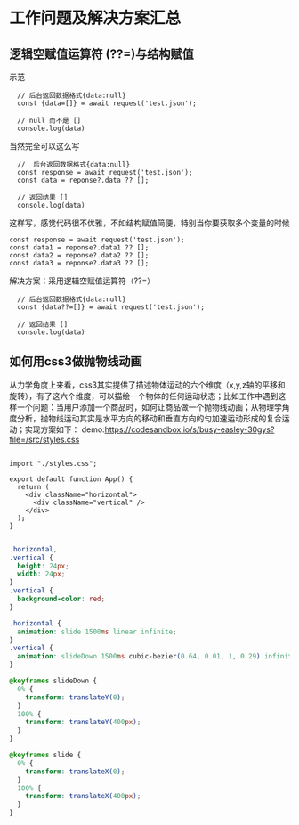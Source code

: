 # 工作问题及解决方案汇总
## 逻辑空赋值运算符 (??=)与结构赋值

示范
```tsx
  // 后台返回数据格式{data:null}  
  const {data=[]} = await request('test.json');
  
  // null 而不是 []
  console.log(data)
```

当然完全可以这么写
```tsx
  //  后台返回数据格式{data:null}  
  const response = await request('test.json');
  const data = reponse?.data ?? [];
  
  // 返回结果 []
  console.log(data)
```

这样写，感觉代码很不优雅，不如结构赋值简便，特别当你要获取多个变量的时候
```tsx
const response = await request('test.json');
const data1 = reponse?.data1 ?? [];
const data2 = reponse?.data2 ?? [];
const data3 = reponse?.data3 ?? [];
```

 解决方案：采用逻辑空赋值运算符（??=）
```tsx
  // 后台返回数据格式{data:null}  
  const {data??=[]} = await request('test.json');
  
  // 返回结果 []
  console.log(data)
```

## 如何用css3做抛物线动画

从力学角度上来看，css3其实提供了描述物体运动的六个维度（x,y,z轴的平移和旋转），有了这六个维度，可以描绘一个物体的任何运动状态；比如工作中遇到这样一个问题：当用户添加一个商品时，如何让商品做一个抛物线动画；从物理学角度分析，抛物线运动其实是水平方向的移动和垂直方向的匀加速运动形成的复合运动；实现方案如下：
demo:https://codesandbox.io/s/busy-easley-30gys?file=/src/styles.css

```tsx

import "./styles.css";

export default function App() {
  return (
    <div className="horizontal">
      <div className="vertical" />
    </div>
  );
}

```

```css

.horizontal,
.vertical {
  height: 24px;
  width: 24px;
}
.vertical {
  background-color: red;
}

.horizontal {
  animation: slide 1500ms linear infinite;
}
.vertical {
  animation: slideDown 1500ms cubic-bezier(0.64, 0.01, 1, 0.29) infinite;
}

@keyframes slideDown {
  0% {
    transform: translateY(0);
  }
  100% {
    transform: translateY(400px);
  }
}

@keyframes slide {
  0% {
    transform: translateX(0);
  }
  100% {
    transform: translateX(400px);
  }
}

```
